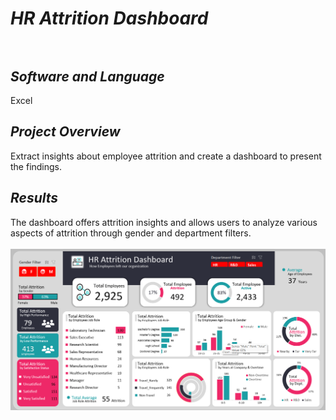 # ***HR Attrition Dashboard***<br><br>

## ***Software and Language***
Excel<br><be>

## ***Project Overview***
Extract insights about employee attrition and create a dashboard to present the findings.

## ***Results***
The dashboard offers attrition insights and allows users to analyze various aspects of attrition through gender and department filters.<br><br>
![attrition dashboard](dashboard.png)
